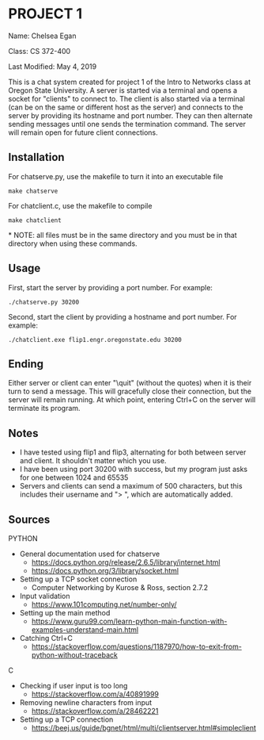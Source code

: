 # PROJECT 1
Name: Chelsea Egan

Class: CS 372-400

Last Modified: May 4, 2019

This is a chat system created for project 1 of the Intro to Networks class at Oregon State University. A server is started via a terminal and opens a socket for "clients" to connect to. The client is also started via a terminal (can be on the same or different host as the server) and connects to the server by providing its hostname and port number. They can then alternate sending messages until one sends the termination command. The server will remain open for future client connections.


## Installation
For chatserve.py, use the makefile to turn it into an executable file
```
make chatserve
```
For chatclient.c, use the makefile to compile
```
make chatclient
```
\* NOTE: all files must be in the same directory and you must be in that directory when using these commands.


## Usage
First, start the server by providing a port number. For example:
```
./chatserve.py 30200
```
Second, start the client by providing a hostname and port number. For example:
```
./chatclient.exe flip1.engr.oregonstate.edu 30200
```


## Ending
Either server or client can enter "\quit" (without the quotes) when it is their turn to send a message. This will gracefully close their connection, but the server will remain running. At which point, entering Ctrl+C on the server will terminate its program.


## Notes
- I have tested using flip1 and flip3, alternating for both between server and client. It shouldn't matter which you use.
- I have been using port 30200 with success, but my program just asks for one between 1024 and 65535
- Servers and clients can send a maximum of 500 characters, but this includes their username and "> ", which are automatically added.


## Sources
PYTHON
- General documentation used for chatserve
	- https://docs.python.org/release/2.6.5/library/internet.html
	- https://docs.python.org/3/library/socket.html
- Setting up a TCP socket connection
	- Computer Networking by Kurose & Ross, section 2.7.2
- Input validation
	- https://www.101computing.net/number-only/
- Setting up the main method
	- https://www.guru99.com/learn-python-main-function-with-examples-understand-main.html
- Catching Ctrl+C
	- https://stackoverflow.com/questions/1187970/how-to-exit-from-python-without-traceback

C
- Checking if user input is too long
	- https://stackoverflow.com/a/40891999
- Removing newline characters from input
	- https://stackoverflow.com/a/28462221
- Setting up a TCP connection
	- https://beej.us/guide/bgnet/html/multi/clientserver.html#simpleclient
